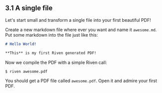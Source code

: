 ## 3.1 A single file

Let's start small and transform a single file into your first beautiful PDF!

Create a new markdown file where ever you want and name it `awesome.md`. Put some markdown into the file just like this:

```markdown
# Hello World!

**This** is my first Riven generated PDF!
```

Now we compile the PDF with a simple Riven call:

```bash
$ riven awesome.pdf
```

You should get a PDF file called `awesome.pdf`. Open it and admire your first PDF.
